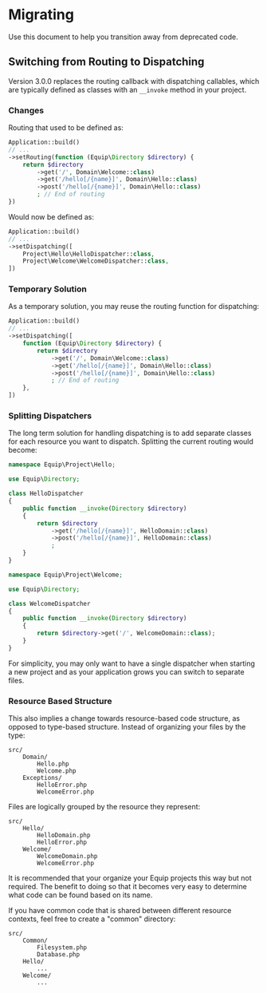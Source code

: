 Migrating
=========

Use this document to help you transition away from deprecated code.

## Switching from Routing to Dispatching

Version 3.0.0 replaces the routing callback with dispatching callables, which
are typically defined as classes with an `__invoke` method in your project.

### Changes

Routing that used to be defined as:

```php
Application::build()
// ...
->setRouting(function (Equip\Directory $directory) {
    return $directory
        ->get('/', Domain\Welcome::class)
        ->get('/hello[/{name}]', Domain\Hello::class)
        ->post('/hello[/{name}]', Domain\Hello::class)
        ; // End of routing
})
```

Would now be defined as:

```php
Application::build()
// ...
->setDispatching([
    Project\Hello\HelloDispatcher::class,
    Project\Welcome\WelcomeDispatcher::class,
])
```

### Temporary Solution

As a temporary solution, you may reuse the routing function for dispatching:

```php
Application::build()
// ...
->setDispatching([
    function (Equip\Directory $directory) {
        return $directory
            ->get('/', Domain\Welcome::class)
            ->get('/hello[/{name}]', Domain\Hello::class)
            ->post('/hello[/{name}]', Domain\Hello::class)
            ; // End of routing
    },
])
```


### Splitting Dispatchers

The long term solution for handling dispatching is to add separate classes for
each resource you want to dispatch. Splitting the current routing would become:

```php
namespace Equip\Project\Hello;

use Equip\Directory;

class HelloDispatcher
{
    public function __invoke(Directory $directory)
    {
        return $directory
            ->get('/hello[/{name}]', HelloDomain::class)
            ->post('/hello[/{name}]', HelloDomain::class)
            ;
    }
}
```

```php
namespace Equip\Project\Welcome;

use Equip\Directory;

class WelcomeDispatcher
{
    public function __invoke(Directory $directory)
    {
        return $directory->get('/', WelcomeDomain::class);
    }
}
```

For simplicity, you may only want to have a single dispatcher when starting a
new project and as your application grows you can switch to separate files.


### Resource Based Structure

This also implies a change towards resource-based code structure, as opposed to
type-based structure. Instead of organizing your files by the type:

```
src/
    Domain/
        Hello.php
        Welcome.php
    Exceptions/
        HelloError.php
        WelcomeError.php
```

Files are logically grouped by the resource they represent:

```
src/
    Hello/
        HelloDomain.php
        HelloError.php
    Welcome/
        WelcomeDomain.php
        WelcomeError.php
```

It is recommended that your organize your Equip projects this way but not required.
The benefit to doing so that it becomes very easy to determine what code can be
found based on its name.

If you have common code that is shared between different resource contexts, feel
free to create a "common" directory:

```
src/
    Common/
        Filesystem.php
        Database.php
    Hello/
        ...
    Welcome/
        ...
```

